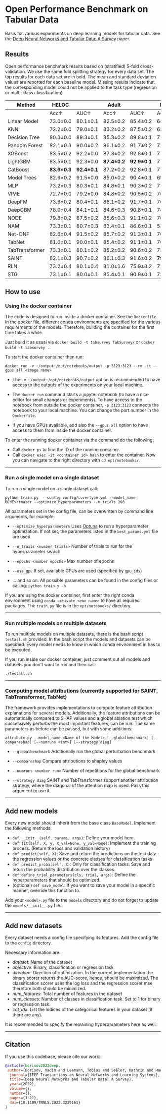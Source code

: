 # Open Performance Benchmark on Tabular Data

Basis for various experiments on deep learning models for tabular data.
See the [Deep Neural Networks and Tabular Data: A Survey](https://ieeexplore.ieee.org/abstract/document/9998482/) paper.

## Results 
Open performance benchmark results based on (stratified) 5-fold cross-validation. We use the same fold splitting strategy for every data set. The top results for each data set are in bold. The mean and standard deviation values are reported for each baseline model. Missing results indicate that the corresponding model could not be applied to the task type (regression or multi-class classification)

| Method         | HELOC         |           | Adult         |           | HIGGS         |           | Covertype     |           | Cal. Housing  |
|----------------|---------------|-----------|---------------|-----------|---------------|-----------|---------------|-----------|---------------|
|                | Acc↑          | AUC↑      | Acc↑          | AUC↑      | Acc↑          | AUC↑      | Acc↑          | AUC↑      | MSE↓          |
| Linear Model   | 73.0±0.0      | 80.1±0.1  | 82.5±0.2      | 85.4±0.2  | 64.1±0.0      | 68.4±0.0  | 72.4±0.0      | 92.8±0.0  | 0.528±0.008   |
| KNN            | 72.2±0.0      | 79.0±0.1  | 83.2±0.2      | 87.5±0.2  | 62.3±0.1      | 67.1±0.0  | 70.2±0.1      | 90.1±0.2  | 0.421±0.009   |
| Decision Tree  | 80.3±0.0      | 89.3±0.1  | 85.3±0.2      | 89.8±0.1  | 71.3±0.0      | 78.7±0.0  | 79.1±0.0      | 95.0±0.0  | 0.404±0.007   |
| Random Forest  | 82.1±0.3      | 90.0±0.2  | 86.1±0.2      | 91.7±0.2  | 71.9±0.0      | 79.7±0.0  | 78.1±0.1      | 96.1±0.0  | 0.272±0.006   |
| XGBoost        | 83.5±0.2      | 92.2±0.0  | 87.3±0.2      | 92.8±0.1  | 77.6±0.0      | 85.9±0.0  | **97.3±0.0**      | **99.9±0.0**  | 0.206±0.005   |
| LightGBM       | 83.5±0.1      | 92.3±0.0  | **87.4±0.2**      | **92.9±0.1**  | 77.1±0.0      | 85.5±0.0  | 93.5±0.0      | 99.7±0.0  | **0.195±0.005**   |
| CatBoost       | **83.6±0.3**  | **92.4±0.1**| 87.2±0.2      | 92.8±0.1  | 77.5±0.0      | 85.8±0.0  | 96.4±0.0      | 99.8±0.0  | 0.196±0.004   |
| Model Trees    | 82.6±0.2      | 91.5±0.0  | 85.0±0.2      | 90.4±0.1  | 69.8±0.0      | 76.7±0.0  | -              | -          | 0.385±0.019   |
| MLP            | 73.2±0.3      | 80.3±0.1  | 84.8±0.1      | 90.3±0.2  | 77.1±0.0      | 85.6±0.0  | 91.0±0.4      | 76.1±3.0  | 0.263±0.008   |
| VIME           | 72.7±0.0      | 79.2±0.0  | 84.8±0.2      | 90.5±0.2  | 76.9±0.2      | 85.5±0.1  | 90.9±0.1      | 82.9±0.7  | 0.275±0.007   |
| DeepFM         | 73.6±0.2      | 80.4±0.1  | 86.1±0.2      | 91.7±0.1  | 76.9±0.0      | 83.4±0.0  | -              | -          | 0.260±0.006   |
| DeepGBM        | 78.0±0.4      | 84.1±0.1  | 84.6±0.3      | 90.8±0.1  | 74.5±0.0      | 83.0±0.0  | -              | -          | 0.856±0.065   |
| NODE           | 79.8±0.2      | 87.5±0.2  | 85.6±0.3      | 91.1±0.2  | 76.9±0.1      | 85.4±0.1  | 89.9±0.1      | 98.7±0.0  | 0.276±0.005   |
| NAM            | 73.3±0.1      | 80.7±0.3  | 83.4±0.1      | 86.6±0.1  | 53.9±0.6      | 55.0±1.2  | -              | -          | 0.725±0.022   |
| Net-DNF        | 82.6±0.4      | 91.5±0.2  | 85.7±0.2      | 91.3±0.1  | 76.6±0.1      | 85.1±0.1  | 94.2±0.1      | 99.1±0.0  | -              |
| TabNet         | 81.0±0.1      | 90.0±0.1  | 85.4±0.2      | 91.1±0.1  | 76.5±1.3      | 84.9±1.4  | 93.1±0.2      | 99.4±0.0  | 0.346±0.007   |
| TabTransformer | 73.3±0.1      | 80.1±0.2  | 85.2±0.2      | 90.6±0.2  | 73.8±0.0      | 81.9±0.0  | 76.5±0.3      | 72.9±2.3  | 0.451±0.014   |
| SAINT          | 82.1±0.3      | 90.7±0.2  | 86.1±0.3      | 91.6±0.2  | **79.8±0.0**  | **88.3±0.0**  | 96.3±0.1      | 99.8±0.0  | 0.226±0.004   |
| RLN            | 73.2±0.4      | 80.1±0.4  | 81.0±1.6      | 75.9±8.2  | 71.8±0.2      | 79.4±0.2  | 77.2±1.5      | 92.0±0.9  | 0.348±0.013   |
| STG            | 73.1±0.1      | 80.0±0.1  | 85.4±0.1      | 90.9±0.1  | 73.9±0.1      | 81.9±0.1  | 81.8±0.3      | 96.2±0.0  | 0.285±0.006   |



## How to use

### Using the docker container

The code is designed to run inside a docker container. See the `Dockerfile`.
In the docker file, different conda environments are specified for the various 
requirements of the models. Therefore, building the container for the first time takes a
while.

Just build it as usual via `docker build -t tabsurvey TabSurvey/` or `docker build -t tabsurvey .`.

To start the docker container then run:

``docker run -v ~/output:/opt/notebooks/output -p 3123:3123 --rm -it --gpus all <image name>``

- The `-v ~/output:/opt/notebooks/output` option is recommended to have access to the 
outputs of the experiments on your local machine.

- The `docker run` command starts a jupyter notebook (to have a nice editor for small changes or experiments).
To have access to the notebook from outside the docker container, `-p 3123:3123` connects the notebook to your local 
machine. You can change the port number in the `Dockerfile`.

- If you have GPUs available, add also the `--gpus all` option to have access to them from
inside the docker container.

To enter the running docker container via the command do the following:
- Call `docker ps` to find the ID of the running container.
- Call `docker exec -it <container id> bash` to enter the container. 
Now you can navigate to the right directory with `cd opt/notebooks/`.

----------------------------

### Run a single model on a single dataset

To run a single model on a single dataset call:

``python train.py  --config config/covertype.yml --model_name BCNEstimator --optimize_hyperparameters --n_trials 100``

All parameters set in the config file, can be overwritten by command line arguments, for example:

- ``--optimize_hyperparameters`` Uses [Optuna](https://optuna.org/) to run a hyperparameter optimization. If not set, the parameters listed in the `best_params.yml` file are used.

- ``--n_trails <number trials>`` Number of trials to run for the hyperparameter search

- ``--epochs <number epochs>`` Max number of epochs

- ``--use_gpu`` If set, available GPUs are used (specified by `gpu_ids`)

- ... and so on. All possible parameters can be found in the config files or calling: 
``python train.y -h``

If you are using the docker container, first enter the right conda environment using `conda activate <env name>` to 
have all required packages. The `train.py` file is in the `opt/notebooks/` directory.

--------------------------------------

### Run multiple models on multiple datasets

To run multiple models on multiple datasets, there is the bash script `testall.sh` provided.
In the bash script the models and datasets can be specified. Every model needs to know in 
which conda environment in has to be executed.

If you run inside our docker container, just comment out all models and datasets you don't
want to run and then call:

`./testall.sh`

-------------------------------------
### Computing model attributions (currently supported for SAINT, TabTransformer, TabNet)

The framework provides implementations to compute feature attribution explanations for several models.
Additionally, the feature attributions can be automatically compared to SHAP values and a global ablation 
test which successively perturbs the most important features, can be run. The same parameters as before can be passed, but
with some additions:

`attribute.py --model_name <Name of the Model> [--globalbenchmark] [--compareshap] [--numruns <int>] [--strategy diag]`

- `--globalbenchmark` Additionally run the global perturbation benchmark

- `--compareshap` Compare attributions to shapley values

- `--numruns <number run>` Number of repetitions for the global benchmark

- ``--strategy diag`` SAINT and TabTransformer support another attribution strategy, where the diagonal of the attention map is used. Pass this argument to use it.


-------------------------------------

## Add new models

Every new model should inherit from the base class `BaseModel`. Implement the following methods:

- `def __init__(self, params, args)`: Define your model here.
- `def fit(self, X, y, X_val=None, y_val=None)`: Implement the training process. (Return the loss and validation history)
- `def predict(self, X)`: Save and return the predictions on the test data - the regression values or the concrete classes for classification tasks
- `def predict_proba(self, X)`: Only for classification tasks. Save and return the probability distribution over the classes.
- `def define_trial_parameters(cls, trial, args)`: Define the hyperparameters that should be optimized.
- (optional) `def save_model`: If you want to save your model in a specific manner, override this function to.

Add your `<model>.py` file to the `models` directory and do not forget to update the `models/__init__.py` file.

----------------------------------------------

## Add new datasets

Every dataset needs a config file specifying its features. Add the config file to the `config` directory.

Necessary information are:
- *dataset*: Name of the dataset
- *objective*: Binary, classification or regression task
- *direction*: Direction of optimization. In the current implementation the binary scorer returns the AUC-score,
hence, should be maximized. The classification scorer uses the log loss and the regression scorer mse, therefore
both should be minimized.
- *num_features*: Total number of features in the dataset
- *num_classes*: Number of classes in classification task. Set to 1 for binary or regression task.
- *cat_idx*: List the indices of the categorical features in your dataset (if there are any).

It is recommended to specify the remaining hyperparameters here as well.

----------------------------

<!-- ![Architecture of the docker container](Docker_architecture.png) -->




## Citation  
If you use this codebase, please cite our work:
```bib
@article{borisov2022deep,
 author={Borisov, Vadim and Leemann, Tobias and Seßler, Kathrin and Haug, Johannes and Pawelczyk, Martin and Kasneci, Gjergji},
  journal={IEEE Transactions on Neural Networks and Learning Systems}, 
  title={Deep Neural Networks and Tabular Data: A Survey}, 
  year={2022},
  volume={},
  number={},
  pages={1-21},
  doi={10.1109/TNNLS.2022.3229161}
}
```
